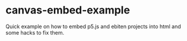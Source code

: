 # canvas-embed-example
Quick example on how to embed p5.js and ebiten projects into html and some hacks to fix them.
